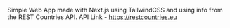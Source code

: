 Simple Web App made with Next.js using TailwindCSS and using info from the REST Countries API.
API Link - https://restcountries.eu
